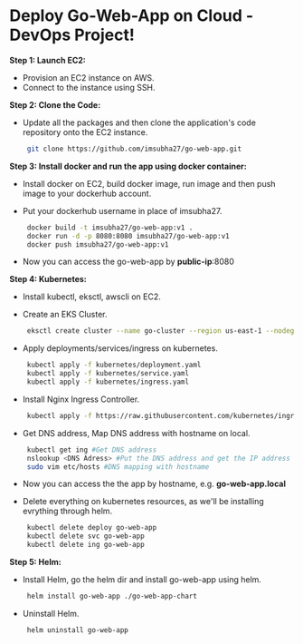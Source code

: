 # Deploy Go-Web-App on Cloud - DevOps Project!

**Step 1: Launch EC2:**

- Provision an EC2 instance on AWS.
- Connect to the instance using SSH.

**Step 2: Clone the Code:**

- Update all the packages and then clone the application's code repository onto the EC2 instance.

    ```bash
     git clone https://github.com/imsubha27/go-web-app.git
   ```
**Step 3: Install docker and run the app using docker container:**
  
- Install docker on EC2, build docker image, run image and then push image to your dockerhub account.
- Put your dockerhub username in place of imsubha27.

    ```bash
     docker build -t imsubha27/go-web-app:v1 .
     docker run -d -p 8080:8080 imsubha27/go-web-app:v1
     docker push imsubha27/go-web-app:v1
   ```
- Now you can access the go-web-app by **public-ip**:8080
  
**Step 4:  Kubernetes:**
- Install kubectl, eksctl, awscli on EC2.
- Create an EKS Cluster. 
  
    ```bash
     eksctl create cluster --name go-cluster --region us-east-1 --nodegroup-name go-worker --node-type t2.medium --nodes 2 --nodes-min 2 --nodes-max 3 --managed
   ```
- Apply deployments/services/ingress on kubernetes.

    ```bash
     kubectl apply -f kubernetes/deployment.yaml
     kubectl apply -f kubernetes/service.yaml
     kubectl apply -f kubernetes/ingress.yaml
   ```
 - Install Nginx Ingress Controller.
   
    ```bash
     kubectl apply -f https://raw.githubusercontent.com/kubernetes/ingress-nginx/controller-v1.11.1/deploy/static/provider/aws/deploy.yaml
   ```

 - Get DNS address, Map DNS address with hostname on local.

    ```bash
     kubectl get ing #Get DNS address
     nslookup <DNS Adress> #Put the DNS address and get the IP address
     sudo vim etc/hosts #DNS mapping with hostname
   ```
 - Now you can access the the app by hostname, e.g. **go-web-app.local**
 - Delete everything on kubernetes resources, as we'll be installing evrything through helm.
    ```bash
     kubectl delete deploy go-web-app
     kubectl delete svc go-web-app
     kubectl delete ing go-web-app
   ```
                              
**Step 5:  Helm:**
- Install Helm, go the helm dir and install go-web-app using helm.

    ```bash
     helm install go-web-app ./go-web-app-chart
   ```
- Uninstall Helm.
    ```bash
     helm uninstall go-web-app 
   ```